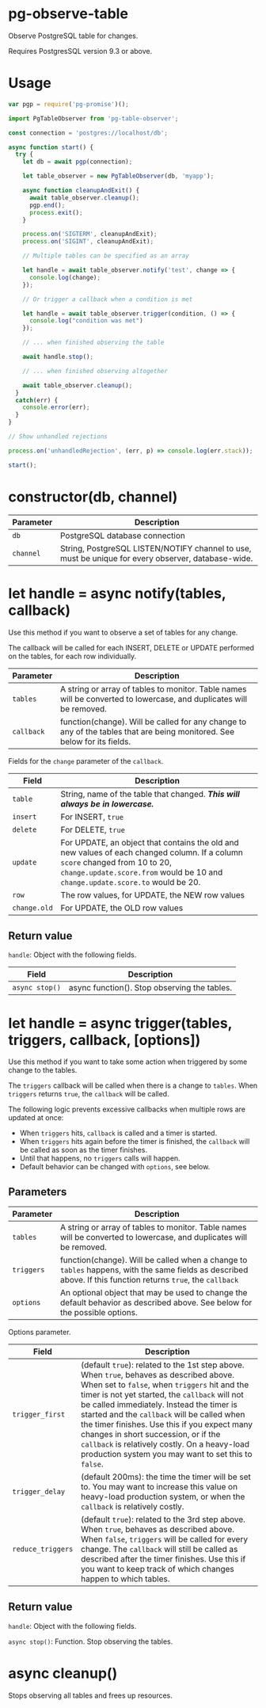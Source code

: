 # pg-observe-table
Observe PostgreSQL table for changes.

Requires PostgresSQL version 9.3 or above.

# Usage

```javascript
var pgp = require('pg-promise')();

import PgTableObserver from 'pg-table-observer';

const connection = 'postgres://localhost/db';

async function start() {
  try {
    let db = await pgp(connection);

    let table_observer = new PgTableObserver(db, 'myapp');

    async function cleanupAndExit() {
      await table_observer.cleanup();
      pgp.end();
      process.exit();
    }

    process.on('SIGTERM', cleanupAndExit);
    process.on('SIGINT', cleanupAndExit);

    // Multiple tables can be specified as an array

    let handle = await table_observer.notify('test', change => {
      console.log(change);
    });

    // Or trigger a callback when a condition is met

    let handle = await table_observer.trigger(condition, () => {
      console.log("condition was met")
    });

    // ... when finished observing the table

    await handle.stop();

    // ... when finished observing altogether

    await table_observer.cleanup();
  }
  catch(err) {
    console.error(err);
  }
}

// Show unhandled rejections

process.on('unhandledRejection', (err, p) => console.log(err.stack));

start();
```

# constructor(db, channel)

Parameter | Description
--------- | -----------
`db` | PostgreSQL database connection
`channel` | String, PostgreSQL LISTEN/NOTIFY channel to use, must be unique for every observer, database-wide.

# let handle = async notify(tables, callback)

Use this method if you want to observe a set of tables for any change.

The callback will be called for each INSERT, DELETE or UPDATE performed
on the tables, for each row individually.

Parameter | Description
--------- | -----------
`tables` | A string or array of tables to monitor. Table names will be converted to lowercase, and duplicates will be removed.
`callback` | function(change). Will be called for any change to any of the tables that are being monitored. See below for its fields.

Fields for the `change` parameter of the `callback`.

Field | Description
-------------- | -----------
`table` | String, name of the table that changed. ***This will always be in lowercase.***
`insert` | For INSERT, `true`
`delete` | For DELETE, `true`
`update` | For UPDATE, an object that contains the old and new values of each changed column. If a column `score` changed from 10 to 20, `change.update.score.from` would be 10 and `change.update.score.to` would be 20.
`row` | The row values, for UPDATE, the NEW row values
`change.old` | For UPDATE, the OLD row values

## Return value

`handle`: Object with the following fields.

Field | Description
----- | -----------
`async stop()` | async function(). Stop observing the tables.

# let handle = async trigger(tables, triggers, callback, [options])

Use this method if you want to take some action when triggered by some change to the tables.

The `triggers` callback will be called when there is a change to `tables`.
When `triggers` returns `true`, the `callback` will be called.

The following logic prevents excessive callbacks when multiple rows are updated at once:
* When `triggers` hits, `callback` is called and a timer is started.
* When `triggers` hits again before the timer is finished, the `callback` will be called as soon as the timer finishes.
* Until that happens, no `triggers` calls will happen.
* Default behavior can be changed with `options`, see below.

## Parameters

Parameter | Description
--------- | -----------
`tables` | A string or array of tables to monitor. Table names will be converted to lowercase, and duplicates will be removed.
`triggers` | function(change). Will be called when a change to `tables` happens, with the same fields as described above. If this function returns `true`, the `callback` | function(). Will be called with `triggers` returns true, as described above.
`options` | An optional object that may be used to change the default behavior as described above. See below for the possible options.

Options parameter.

Field | Description
--------------- | -----------
`trigger_first` | (default `true`): related to the 1st step above. When `true`, behaves as described above. When set to `false`, when `triggers` hit and the timer is not yet started, the `callback` will not be called immediately. Instead the timer is started and the `callback` will be called when the timer finishes. Use this if you expect many changes in short succession, or if the `callback` is relatively costly. On a heavy-load production system you may want to set this to `false`.
`trigger_delay` | (default 200ms): the time the timer will be set to. You may want to increase this value on heavy-load production system, or when the `callback` is relatively costly.
`reduce_triggers` | (default `true`): related to the 3rd step above. When `true`, behaves as described above. When `false`, `triggers` will be called for every change. The `callback` will still be called as described after the timer finishes. Use this if you want to keep track of which changes happen to which tables.


## Return value

`handle`: Object with the following fields.

`async stop()`: Function. Stop observing the tables.

# async cleanup()

Stops observing all tables and frees up resources.
